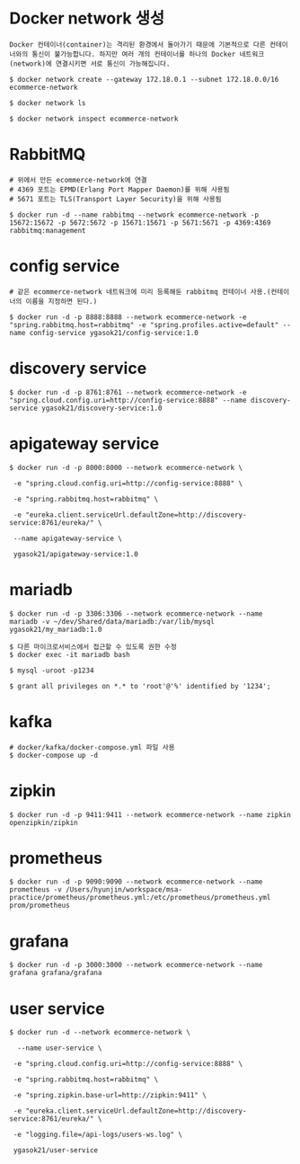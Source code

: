 # Docker network 생성

    Docker 컨테이너(container)는 격리된 환경에서 돌아가기 때문에 기본적으로 다른 컨테이너와의 통신이 불가능합니다. 하지만 여러 개의 컨테이너를 하나의 Docker 네트워크(network)에 연결시키면 서로 통신이 가능해집니다.

```
$ docker network create --gateway 172.18.0.1 --subnet 172.18.0.0/16 ecommerce-network

$ docker network ls

$ docker network inspect ecommerce-network
```

# RabbitMQ

```
# 위에서 만든 ecommerce-network에 연결
# 4369 포트는 EPMD(Erlang Port Mapper Daemon)를 위해 사용됨
# 5671 포트는 TLS(Transport Layer Security)을 위해 사용됨

$ docker run -d --name rabbitmq --network ecommerce-network -p 15672:15672 -p 5672:5672 -p 15671:15671 -p 5671:5671 -p 4369:4369 rabbitmq:management
```

# config service

```
# 같은 ecommerce-network 네트워크에 미리 등록해둔 rabbitmq 컨테이너 사용.(컨테이너의 이름을 지정하면 된다.)

$ docker run -d -p 8888:8888 --network ecommerce-network -e "spring.rabbitmq.host=rabbitmq" -e "spring.profiles.active=default" --name config-service ygasok21/config-service:1.0
```

# discovery service

```
$ docker run -d -p 8761:8761 --network ecommerce-network -e "spring.cloud.config.uri=http://config-service:8888" --name discovery-service ygasok21/discovery-service:1.0
```

# apigateway service

```
$ docker run -d -p 8000:8000 --network ecommerce-network \

 -e "spring.cloud.config.uri=http://config-service:8888" \

 -e "spring.rabbitmq.host=rabbitmq" \

 -e "eureka.client.serviceUrl.defaultZone=http://discovery-service:8761/eureka/" \

 --name apigateway-service \

 ygasok21/apigateway-service:1.0
```

# mariadb

```
$ docker run -d -p 3306:3306 --network ecommerce-network --name mariadb -v ~/dev/Shared/data/mariadb:/var/lib/mysql ygasok21/my_mariadb:1.0

$ 다른 마이크로서비스에서 접근할 수 있도록 권한 수정
$ docker exec -it mariadb bash

$ mysql -uroot -p1234

$ grant all privileges on *.* to 'root'@'%' identified by '1234';
```

# kafka

```
# docker/kafka/docker-compose.yml 파일 사용
$ docker-compose up -d
```

# zipkin

```
$ docker run -d -p 9411:9411 --network ecommerce-network --name zipkin openzipkin/zipkin
```

# prometheus

```
$ docker run -d -p 9090:9090 --network ecommerce-network --name prometheus -v /Users/hyunjin/workspace/msa-practice/prometheus/prometheus.yml:/etc/prometheus/prometheus.yml prom/prometheus
```

# grafana

```
$ docker run -d -p 3000:3000 --network ecommerce-network --name grafana grafana/grafana
```

# user service

```
$ docker run -d --network ecommerce-network \

  --name user-service \

 -e "spring.cloud.config.uri=http://config-service:8888" \

 -e "spring.rabbitmq.host=rabbitmq" \

 -e "spring.zipkin.base-url=http://zipkin:9411" \

 -e "eureka.client.serviceUrl.defaultZone=http://discovery-service:8761/eureka/" \

 -e "logging.file=/api-logs/users-ws.log" \

 ygasok21/user-service
```
